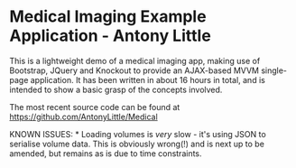 # Medical Imaging Example Application - Antony Little

This is a lightweight demo of a medical imaging app, making use of Bootstrap, JQuery and Knockout to provide an AJAX-based MVVM single-page application.
It has been written in about 16 hours in total, and is intended to show a basic grasp of the concepts involved.

The most recent source code can be found at https://github.com/AntonyLittle/Medical

KNOWN ISSUES:
	* Loading volumes is <i>very</i> slow - it's using JSON to serialise volume data. This is obviously wrong(!) and is next up to be amended, but remains as is due to time constraints.

